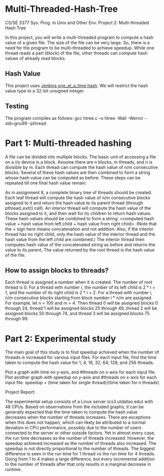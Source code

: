 # Multi-Threaded-Hash-Tree
CS/SE 3377 Sys. Prog. in Unix and Other Env. Project 2: Multi-threaded Hash Tree

In this project, you will write a multi-threaded program to compute a hash value of a given file. The size of the file can be very large. So, there is a need for the program to be multi-threaded to achieve speedup. While one thread reads a part (block) of the file, other threads can compute hash values of already read blocks.

## Hash Value
This project uses [Jenkins one_at_a_time hash](https://en.wikipedia.org/wiki/Jenkins_hash_function).
We will restrict the hash value type to a 32-bit unsigned integer.

## Testing
The program compiles as follows:
gcc htree.c –o htree -Wall -Werror -std=gnu99 -pthread

# Part 1: Multi-threaded hashing
A file can be divided into multiple blocks. The basic unit of accessing a file on a i/o device is a block. Assume there are n blocks, m threads, and n is divisible by m. Each thread can compute the hash value of n/m consecutive blocks. Several of these hash values are then combined to form a string whose hash value can be computed as before. These steps can be repeated till one final hash value remain.

As in assignment 8, a complete binary tree of threads should be created. Each leaf thread will compute the hash value of n/m consecutive blocks assigned to it and return the hash value to its parent thread (through pthread_exit() call). An interior thread will compute the hash value of the blocks assigned to it, and then wait for its children to return hash values. These hash values should be combined to form a string: <computed hash value + hash value from left child + hash value from right child>. (Note that the + sign here means concatenation and not addition. Also, if the interior thread has no right child, only the hash value of the interior thread and the hash value from the left child are combined.) The interior thread then computes hash value of the concatenated string as before and returns the value to its parent, The value returned by the root thread is the hash value of the file.

## How to assign blocks to threads?
Each thread is assigned a number when it is created. The number of root thread is 0. For a thread with number i, the number of its left child is 2 * i + 1, and the number of its right child is 2 * i + 2. For a thread with number i, n/m consecutive blocks starting from block number i * n/m are assigned. For example, let n = 100 and m = 4. Then thread 0 will be assigned blocks 0 through 24, thread 1 will be assigned blocks 25 through 49, thread 2 will be assigned blocks 50 through 74, and thread 3 will be assigned blocks 75 through 99.

# Part 2: Experimental study
The main goal of this study is to find speedup achieved when the number of threads is increased for various input files. For each input file, find the time taken to compute the hash value for 1, 4, 16, 32, 64, 128, and 256 threads.

Plot a graph with time on y-axis, and #threads on x-axis for each input file. Plot another graph with speedup on y-axis and #threads on x-axis for each input file.
speedup = (time taken for single thread)/(time taken for n threads)

Project Report:

The experimental setup consists of a Linux server (cs3.utdallas.edu) with 48 CPUs. Based on observations from the included graphs, it can be generally expected that the time taken to compute the hash value decreases when the number of threads increases. There are exceptions when this does not happen, which can likely be attributed to a normal deviation in CPU performance, possibly due to the number of users connected to the server or other outside factors. Yet in almost every case, the run time decreases as the number of threads increased. However, the speedup achieved increased as the number of threads also increased. The speedup is not directly proportional to the number of threads. The biggest difference is seen in the run time for 1 thread vs the run time for 4 threads. Going from 1 to 4 makes a large difference, but every incremental addition to the number of threads after that only results in a marginal decrease in runtime.



